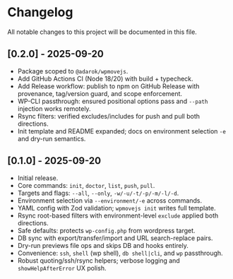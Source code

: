 # Changelog

All notable changes to this project will be documented in this file.

## [0.2.0] - 2025-09-20
- Package scoped to `@adarok/wpmovejs`.
- Add GitHub Actions CI (Node 18/20) with build + typecheck.
- Add Release workflow: publish to npm on GitHub Release with provenance, tag/version guard, and scope enforcement.
- WP-CLI passthrough: ensured positional options pass and `--path` injection works remotely.
- Rsync filters: verified excludes/includes for push and pull both directions.
- Init template and README expanded; docs on environment selection `-e` and dry-run semantics.

## [0.1.0] - 2025-09-20
- Initial release.
- Core commands: `init`, `doctor`, `list`, `push`, `pull`.
- Targets and flags: `--all`, `--only`, `-w/-u/-t/-p/-m/-l/-d`.
- Environment selection via `--environment/-e` across commands.
- YAML config with Zod validation; `wpmovejs init` writes full template.
- Rsync root-based filters with environment-level `exclude` applied both directions.
- Safe defaults: protects `wp-config.php` from wordpress target.
- DB sync with export/transfer/import and URL search-replace pairs.
- Dry-run previews file ops and skips DB and hooks entirely.
- Convenience: `ssh`, `shell` (wp shell), `db shell|cli`, and `wp` passthrough.
- Robust quoting/ssh/rsync helpers; verbose logging and `showHelpAfterError` UX polish.
